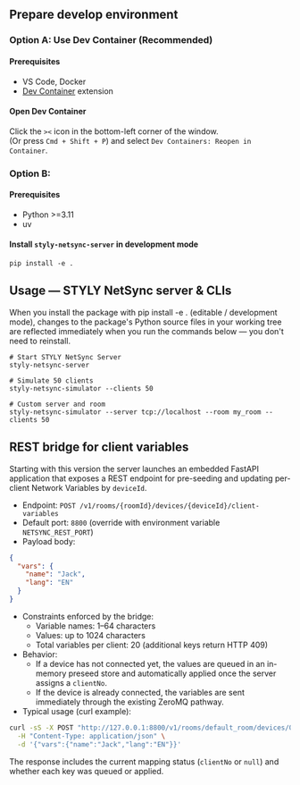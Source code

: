 

## Prepare develop environment

### Option A: Use Dev Container (Recommended)

#### Prerequisites

- VS Code, Docker
- [Dev Container](https://marketplace.visualstudio.com/items?itemName=ms-vscode-remote.remote-containers) extension

#### Open Dev Container

Click the `><` icon in the bottom-left corner of the window.  
(Or press `Cmd + Shift + P`) and select `Dev Containers: Reopen in Container`. 

### Option B: 

#### Prerequisites

- Python >=3.11
- uv

#### Install `styly-netsync-server` in development mode
```
pip install -e .
```

## Usage — STYLY NetSync server & CLIs

When you install the package with pip install -e . (editable / development mode), changes to the package's Python source files in your working tree are reflected immediately when you run the commands below — you don't need to reinstall.
```
# Start STYLY NetSync Server
styly-netsync-server

# Simulate 50 clients
styly-netsync-simulator --clients 50

# Custom server and room
styly-netsync-simulator --server tcp://localhost --room my_room --clients 50
```

## REST bridge for client variables

Starting with this version the server launches an embedded FastAPI application that exposes a REST endpoint for pre-seeding and updating per-client Network Variables by `deviceId`.

- Endpoint: `POST /v1/rooms/{roomId}/devices/{deviceId}/client-variables`
- Default port: `8800` (override with environment variable `NETSYNC_REST_PORT`)
- Payload body:

```json
{
  "vars": {
    "name": "Jack",
    "lang": "EN"
  }
}
```

- Constraints enforced by the bridge:
  - Variable names: 1–64 characters
  - Values: up to 1024 characters
  - Total variables per client: 20 (additional keys return HTTP 409)
- Behavior:
  - If a device has not connected yet, the values are queued in an in-memory preseed store and automatically applied once the server assigns a `clientNo`.
  - If the device is already connected, the variables are sent immediately through the existing ZeroMQ pathway.
- Typical usage (curl example):

```bash
curl -sS -X POST "http://127.0.0.1:8800/v1/rooms/default_room/devices/00000000-0000-0000-0000-000000000000/client-variables" \
  -H "Content-Type: application/json" \
  -d '{"vars":{"name":"Jack","lang":"EN"}}'
```

The response includes the current mapping status (`clientNo` or `null`) and whether each key was queued or applied.
